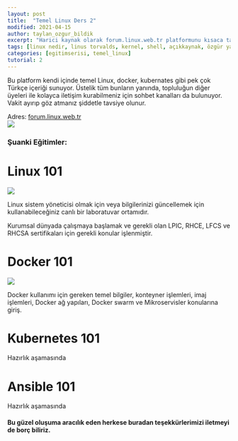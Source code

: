```yaml
---
layout: post
title:  "Temel Linux Ders 2"
modified: 2021-04-15
author: taylan_ozgur_bildik
excerpt: "Harici kaynak olarak forum.linux.web.tr platformunu kısaca tanıyoruz."
tags: [linux nedir, linus torvalds, kernel, shell, açıkkaynak, özgür yazılım]
categories: [egitimserisi, temel_linux]
tutorial: 2 
---
```


Bu platform kendi içinde temel Linux, docker, kubernates gibi pek çok Türkçe içeriği sunuyor. Üstelik tüm bunların yanında, topluluğun diğer üyeleri ile kolayca iletişim kurabilmeniz için sohbet kanalları da bulunuyor. Vakit ayırıp göz atmanız şiddetle tavsiye olunur. 

<div class="alert alert-primary" role="alert">
Adres: <a href="https://forum.linux.web.tr">forum.linux.web.tr</a>
</div>

<img src="{{ site.url }}/blog/img/acikkaynakfikirler.png" class="responsive">

### **Şuanki Eğitimler:**

# **Linux 101**

![](https://acikkaynakfikirler.com/wp-content/uploads/2021/04/egitim1-1024x618.png)

Linux sistem yöneticisi olmak için veya bilgilerinizi güncellemek için kullanabileceğiniz canlı bir laboratuvar ortamıdır.

 Kurumsal dünyada çalışmaya başlamak ve gerekli olan LPIC, RHCE, LFCS ve RHCSA sertifikaları için gerekli konular işlenmiştir.

# **Docker 101**

![](https://acikkaynakfikirler.com/wp-content/uploads/2021/04/egitim-2-1024x621.png)

Docker kullanımı için gereken temel bilgiler, konteyner işlemleri, imaj işlemleri, Docker ağ yapıları, Docker swarm ve Mikroservisler konularına giriş.

# **Kubernetes 101**

Hazırlık aşamasında

# **Ansible 101**

Hazırlık aşamasında

#### Bu güzel oluşuma aracılık eden herkese buradan teşekkürlerimizi iletmeyi de borç biliriz.